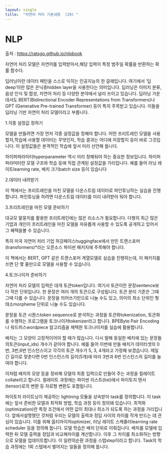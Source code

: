 ```yaml
---
layout: single
title:  "자연어 처리 기본내용  (29) "
---
```



# NLP

출처 : https://ratsgo.github.io/nlpbook

자연어 처리 모델은 자연어를 입력받아서,해당 입력이 특정 범주일 확률을 반환하는 확률 함수다.


딥러닝이란 데이터 패턴을 스스로 익히는 인공지능의 한 갈래입니다. 
여기에서 ‘딥deep’이란 많은 은닉층hidden layer을 사용한다는 의미입니다. 
딥러닝은 이미지 분류, 음성 인식 및 합성, 자연어 처리 등 다양한 분야에서 널리 쓰이고 있습니다.
딥러닝 가운데서도 BERT(Bidirectional Encoder Representations from Transformers)나 GPT (Generative Pre-trained Transformer)
등이 특히 주목받고 있습니다. 
이들을 딥러닝 기반 자연어 처리 모델이라고 부릅니다.





1.각종 설정값 정하기

모델을 만들려면 가장 먼저 각종 설정값을 정해야 합니다. 
어떤 프리트레인 모델을 사용할지,학습에 사용할 데이터는 무엇인지, 학습 결과는 어디에 저장할지 등이 바로 그것입니다. 
이 설정값들은 본격적인 학습에 앞서 미리 선언해 둡니다. 

하이퍼파라미터hyperparameter 역시 미리 정해둬야 하는 중요한 정보입니다. 
하이퍼파라미터란 모델 구조와 학습 등에 직접 관계된 설정값을 가리킵니다. 
예를 들어 러닝 레이트learning rate, 배치 크기batch size 등이 있습니다




2.데이터 내려받기

이 책에서는 프리트레인을 마친 모델을 다운스트림 데이터로 파인튜닝하는 실습을 진행합니다. 
파인튜닝을 하려면 다운스트림 데이터를 미리 내려받아 둬야 합니다. 



3.프리트레인을 마친 모델 준비하기

대규모 말뭉치를 활용한 프리트레인에는 많은 리소스가 필요합니다. 
다행히 최근 많은 기업과 개인이 프리트레인을 마친 모델을 자유롭게 사용할 수 있도록 공개하고 있어서 그 혜택을볼 수 있습니다.

특히 미국 자연어 처리 기업 허깅페이스huggingface에서 만든 트랜스포머(transformers)*라는
오픈소스 파이썬 패키지에 주목해야 합니다. 

이 책에서는 BERT, GPT 같은 트랜스포머 계열모델로 실습을 진행하는데, 
이 패키지를 쓰면 단 몇 줄만으로 모델을 사용할 수 있습니다.


4.토크나이저 준비하기

자연어 처리 모델의 입력은 대개 토큰token입니다. 
여기서 토큰이란 문장sentence보다 작은 단위입니다. 
한 문장은 여러 개의 토큰으로 구성됩니다. 
토큰 분리 기준은 그때그때 다를 수 있습니다. 
문장을 띄어쓰기만으로 나눌 수도 있고, 의미의 최소 단위인 형태소morpheme 단위로 나눌 수도 있습니다.

문장을 토큰 시퀀스token sequence로 분석하는 과정을 토큰화tokenization, 토큰화를 수행하는 프로그램을 토크나이저tokenizer라고 합니다. 
BPEByte Pair Encoding나 워드피스wordpiece 알고리즘을 채택한 토크나이저를 실습에 활용합니다. 


배치는 그 모양이 고정적이어야 할 때가 많습니다. 
다시 말해 동일한 배치에 있는 문장들의토큰(input_ids) 개수가 같아야 합니다. 
예를 들어 이번에 만들 배치가 데이터셋의 0번, 3번,6번 인스턴스이고 각각의 토큰 개수가 5, 3, 4개라고 가정해 보겠습니다. 
제일 긴 길이로 맞춘다면 0번 인스턴스의 길이(5개)에 따라 3번과 6번 인스턴스의 길이를 늘여야 합니다. 

이처럼 배치의 모양 등을 정비해 모델의 최종 입력으로 만들어 주는 과정을 컬레이트collate라고 합니다. 
컬레이트 과정에는 파이썬 리스트(list)에서 파이토치 텐서(tensor)로의 변환 등
자료형 변환도 포함됩니다.


파이토치 라이트닝이 제공하는 lightning 모듈을 상속받아 task를 정의합니다.
이 task에는 앞서 준비한 모델과 최적화 방법, 학습 과정 등이 정의돼 있습니다. 
최적화(optimization)란 특정 조건에서 어떤 값이 최대나 최소가 되도록 하는 과정을 가리킵니다. 
앞에서설명했던 것처럼 우리는 모델의 출력과 정답 사이의 차이를 작게 만드는 데 관심이 있습니다.
이를 위해 옵티마이저optimizer, 러닝 레이트 스케줄러learning rate scheduler 등을 정의해 둡니다.
모델 학습은 배치 단위로 이뤄집니다. 배치를 모델에 입력한 뒤 모델 출력을 정답과 비교해차이를 계산합니다. 
이후 그 차이를 최소화하는 방향으로 모델을 업데이트합니다. 
이 일련의순환 과정을 스텝step이라고 합니다.
Task의 학습 과정에는 1회 스텝에서 벌어지는 일들을 정의해 둡니다.
